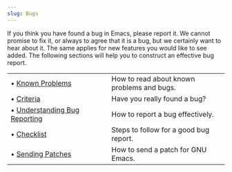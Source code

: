 ```yaml
---
slug: Bugs
---
```


If you think you have found a bug in Emacs, please report it. We cannot promise to fix it, or always to agree that it is a bug, but we certainly want to hear about it. The same applies for new features you would like to see added. The following sections will help you to construct an effective bug report.

|                                                                          |    |                                            |
| :----------------------------------------------------------------------- | -- | :----------------------------------------- |
| • [Known Problems](/docs/emacs/Known-Problems)                           |    | How to read about known problems and bugs. |
| • [Criteria](/docs/emacs/Bug-Criteria)                                   |    | Have you really found a bug?               |
| • [Understanding Bug Reporting](/docs/emacs/Understanding-Bug-Reporting) |    | How to report a bug effectively.           |
| • [Checklist](/docs/emacs/Checklist)                                     |    | Steps to follow for a good bug report.     |
| • [Sending Patches](/docs/emacs/Sending-Patches)                         |    | How to send a patch for GNU Emacs.         |
